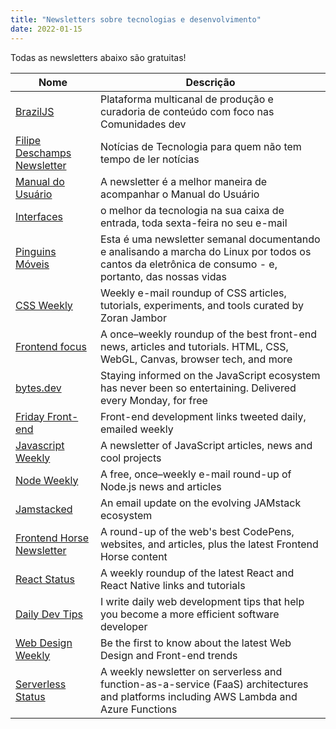 ```yaml
---
title: "Newsletters sobre tecnologias e desenvolvimento"
date: 2022-01-15
---
```


Todas as newsletters abaixo são gratuitas!

| Nome             |  Descrição |
|------------------|------------|
|[BrazilJS](https://www.braziljs.org/) | Plataforma multicanal de produção e curadoria de conteúdo com foco nas Comunidades dev |  [https://www.braziljs.org/] |
|[Filipe Deschamps Newsletter](https://filipedeschamps.com.br/newsletter) | Notícias de Tecnologia para quem não tem tempo de ler notícias |
|[Manual do Usuário](https://manualdousuario.net/acompanhe/) | A newsletter é a melhor maneira de acompanhar o Manual do Usuário |
|[Interfaces](https://www.interfaces.news/) | o melhor da tecnologia na sua caixa de entrada, toda sexta-feira no seu e-mail |
|[Pinguins Móveis](https://buttondown.email/pinguinsmoveis) | Esta é uma newsletter semanal documentando e analisando a marcha do Linux por todos os cantos da eletrônica de consumo - e, portanto, das nossas vidas |
|[CSS Weekly](https://css-weekly.com/) | Weekly e-mail roundup of CSS articles, tutorials, experiments, and tools curated by Zoran Jambor |
|[Frontend focus](https://frontendfoc.us/) | A once–weekly roundup of the best front-end news, articles and tutorials. HTML, CSS, WebGL, Canvas, browser tech, and more |
|[bytes.dev](https://bytes.dev/?x=478660080&ck_subscriber_id=478660080) | Staying informed on the JavaScript ecosystem has never been so entertaining. Delivered every Monday, for free |
|[Friday Front-end](https://www.getrevue.co/profile/fridayfrontend) | Front-end development links tweeted daily, emailed weekly |
|[Javascript Weekly](https://javascriptweekly.com/) | A newsletter of JavaScript articles, news and cool projects |
|[Node Weekly](https://nodeweekly.com/) | A free, once–weekly e-mail round-up of Node.js news and articles |
|[Jamstacked](https://jamstack.email) | An email update on the evolving JAMstack ecosystem |
|[Frontend Horse Newsletter](https://www.getrevue.co/profile/frontendhorse) | A round-up of the web's best CodePens, websites, and articles, plus the latest Frontend Horse content |
|[React Status](https://react.statuscode.com/) | A weekly roundup of the latest React and React Native links and tutorials |
|[Daily Dev Tips](https://daily-dev-tips.com/) | I write daily web development tips that help you become a more efficient software developer |
|[Web Design Weekly](https://web-design-weekly.com/) | Be the first to know about the latest Web Design and Front-end trends  |
|[Serverless Status](https://serverless.email/) | A weekly newsletter on serverless and function-as-a-service (FaaS) architectures and platforms including AWS Lambda and Azure Functions |
